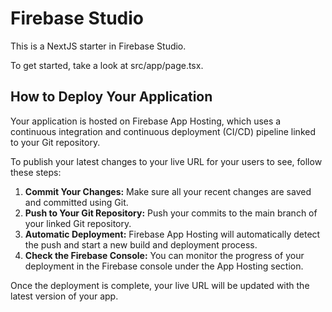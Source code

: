 # Firebase Studio

This is a NextJS starter in Firebase Studio.

To get started, take a look at src/app/page.tsx.

## How to Deploy Your Application

Your application is hosted on Firebase App Hosting, which uses a continuous integration and continuous deployment (CI/CD) pipeline linked to your Git repository.

To publish your latest changes to your live URL for your users to see, follow these steps:

1.  **Commit Your Changes:** Make sure all your recent changes are saved and committed using Git.
2.  **Push to Your Git Repository:** Push your commits to the main branch of your linked Git repository.
3.  **Automatic Deployment:** Firebase App Hosting will automatically detect the push and start a new build and deployment process.
4.  **Check the Firebase Console:** You can monitor the progress of your deployment in the Firebase console under the App Hosting section.

Once the deployment is complete, your live URL will be updated with the latest version of your app.
